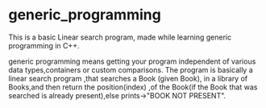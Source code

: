 # generic_programming
This is a basic Linear search program, made while learning generic programming in C++.

generic programming means getting your program independent of various data types,containers or custom comparisons.
The program is basically a linear search program ,that searches a Book (given Book), in a library of Books,and then return the position(index) ,of the Book(if the Book that was searched is already present),else prints->"BOOK NOT PRESENT".

